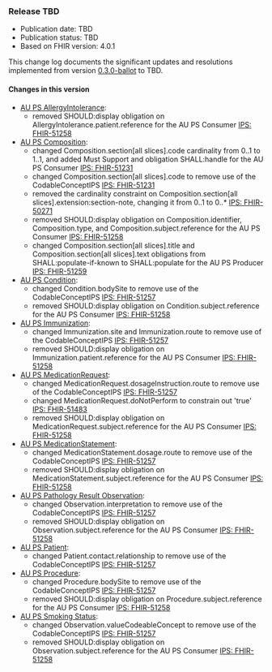 ###  Release TBD
- Publication date: TBD
- Publication status: TBD
- Based on FHIR version: 4.0.1

This change log documents the significant updates and resolutions implemented from version [0.3.0-ballot](https://hl7.org.au/fhir/ps/0.3.0-ballot/index.html) to TBD.

#### Changes in this version
- [AU PS AllergyIntolerance](StructureDefinition-au-ps-allergyintolerance.html):
  - removed SHOULD:display obligation on AllergyIntolerance.patient.reference for the AU PS Consumer [IPS: FHIR-51258](https://jira.hl7.org/browse/FHIR-51258)
- [AU PS Composition](StructureDefinition-au-ps-composition.html):
  - changed Composition.section[all slices].code cardinality from 0..1 to 1..1, and added Must Support and obligation SHALL:handle for the AU PS Consumer [IPS: FHIR-51231](https://jira.hl7.org/browse/FHIR-51231)
  - changed Composition.section[all slices].code to remove use of the CodableConceptIPS [IPS: FHIR-51231](https://jira.hl7.org/browse/FHIR-51231)
  - removed the cardinality constraint on Composition.section[all slices].extension:section-note, changing it from 0..1 to 0..* [IPS: FHIR-50271](https://jira.hl7.org/browse/FHIR-50271)
  - removed SHOULD:display obligation on Composition.identifier, Composition.type, and Composition.subject.reference for the AU PS Consumer [IPS: FHIR-51258](https://jira.hl7.org/browse/FHIR-51258)
  - changed Composition.section[all slices].title and Composition.section[all slices].text obligations from SHALL:populate-if-known to SHALL:populate for the AU PS Producer [IPS: FHIR-51259](https://jira.hl7.org/browse/FHIR-51259)
- [AU PS Condition](StructureDefinition-au-ps-condition.html):
  - changed Condition.bodySite to remove use of the CodableConceptIPS [IPS: FHIR-51257](https://jira.hl7.org/browse/FHIR-51257)
  - removed SHOULD:display obligation on Condition.subject.reference for the AU PS Consumer [IPS: FHIR-51258](https://jira.hl7.org/browse/FHIR-51258)
- [AU PS Immunization](StructureDefinition-au-ps-immunization.html):
  - changed Immunization.site and Immunization.route to remove use of the CodableConceptIPS [IPS: FHIR-51257](https://jira.hl7.org/browse/FHIR-51257)
  - removed SHOULD:display obligation on Immunization.patient.reference for the AU PS Consumer [IPS: FHIR-51258](https://jira.hl7.org/browse/FHIR-51258)
- [AU PS MedicationRequest](StructureDefinition-au-ps-medicationrequest.html):
  - changed MedicationRequest.dosageInstruction.route to remove use of the CodableConceptIPS [IPS: FHIR-51257](https://jira.hl7.org/browse/FHIR-51257)
  - changed MedicationRequest.doNotPerform to constrain out 'true' [IPS: FHIR-51483](https://jira.hl7.org/browse/FHIR-51483)
  - removed SHOULD:display obligation on MedicationRequest.subject.reference for the AU PS Consumer [IPS: FHIR-51258](https://jira.hl7.org/browse/FHIR-51258)
- [AU PS MedicationStatement](StructureDefinition-au-ps-medicationstatement.html):
  - changed MedicationStatement.dosage.route to remove use of the CodableConceptIPS [IPS: FHIR-51257](https://jira.hl7.org/browse/FHIR-51257)
  - removed SHOULD:display obligation on MedicationStatement.subject.reference for the AU PS Consumer [IPS: FHIR-51258](https://jira.hl7.org/browse/FHIR-51258)
- [AU PS Pathology Result Observation](StructureDefinition-au-ps-diagnosticresult-path.html):
  - changed Observation.interpretation to remove use of the CodableConceptIPS [IPS: FHIR-51257](https://jira.hl7.org/browse/FHIR-51257)
  - removed SHOULD:display obligation on Observation.subject.reference for the AU PS Consumer [IPS: FHIR-51258](https://jira.hl7.org/browse/FHIR-51258)
- [AU PS Patient](StructureDefinition-au-ps-patient.html):
  - changed Patient.contact.relationship to remove use of the CodableConceptIPS [IPS: FHIR-51257](https://jira.hl7.org/browse/FHIR-51257)
- [AU PS Procedure](StructureDefinition-au-ps-procedure.html):
  - changed Procedure.bodySite to remove use of the CodableConceptIPS [IPS: FHIR-51257](https://jira.hl7.org/browse/FHIR-51257)
  - removed SHOULD:display obligation on Procedure.subject.reference for the AU PS Consumer [IPS: FHIR-51258](https://jira.hl7.org/browse/FHIR-51258)
- [AU PS Smoking Status](StructureDefinition-au-ps-smokingstatus.html):
  - changed Observation.valueCodeableConcept to remove use of the CodableConceptIPS [IPS: FHIR-51257](https://jira.hl7.org/browse/FHIR-51257)
  - removed SHOULD:display obligation on Observation.subject.reference for the AU PS Consumer [IPS: FHIR-51258](https://jira.hl7.org/browse/FHIR-51258)
